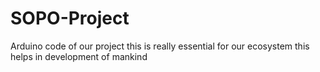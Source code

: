 # SOPO-Project
Arduino code of our project
this is really essential for our ecosystem
this helps in development of mankind
